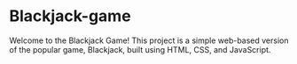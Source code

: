 # Blackjack-game
Welcome to the Blackjack Game! This project is a simple web-based version of the popular game, Blackjack, built using HTML, CSS, and JavaScript.
